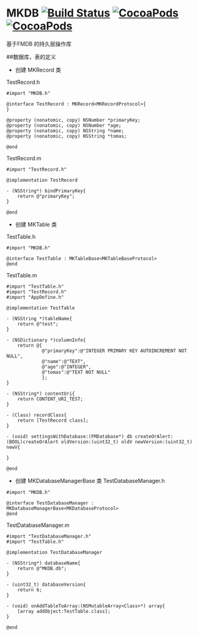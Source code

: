 MKDB [![Build Status](https://travis-ci.org/zhuwh/MKDB.svg?branch=master)](https://travis-ci.org/zhuwh/MKDB) [![CocoaPods](https://img.shields.io/cocoapods/l/MKDB.svg)](https://github.com/zhuwh/MKDB/blob/master/LICENSE) [![CocoaPods](https://img.shields.io/cocoapods/v/MKDB.svg)](https://cocoapods.org/?q=MKDB)
=====

基于FMDB 的持久层操作库

##数据库，表的定义
 * 创建 MKRecord 类

TestRecord.h
```
#import "MKDB.h"

@interface TestRecord : MKRecord<MKRecordProtocol>{
}

@property (nonatomic, copy) NSNumber *primaryKey;
@property (nonatomic, copy) NSNumber *age;
@property (nonatomic, copy) NSString *name;
@property (nonatomic, copy) NSString *tomas;

@end
```
TestRecord.m
```
#import "TestRecord.h"

@implementation TestRecord

- (NSString*) bindPrimaryKey{
    return @"primaryKey";
}

@end
```
 * 创建 MKTable 类

TestTable.h
```
#import "MKDB.h"

@interface TestTable : MKTableBase<MKTableBaseProtocol>
@end
```
TestTable.m
```
#import "TestTable.h"
#import "TestRecord.h"
#import "AppDefine.h"

@implementation TestTable

- (NSString *)tableName{
    return @"test";
}

- (NSDictionary *)columnInfo{
    return @{
             @"primaryKey":@"INTEGER PRIMARY KEY AUTOINCREMENT NOT NULL",
             @"name":@"TEXT",
             @"age":@"INTEGER",
             @"tomas":@"TEXT NOT NULL"
             };
}

- (NSString*) contentUri{
    return CONTENT_URI_TEST;
}

- (Class) recordClass{
    return [TestRecord class];
}

- (void) settingsWithDatabase:(FMDatabase*) db createOrAlert:(BOOL)createOrAlert oldVersion:(uint32_t) oldV newVersion:(uint32_t) newV{
    
}

@end
```
 * 创建 MKDatabaseManagerBase 类
 TestDatabaseManager.h
```
#import "MKDB.h"

@interface TestDatabaseManager : MKDatabaseManagerBase<MKDatabaseProtocol>
@end
```
 TestDatabaseManager.m
```
#import "TestDatabaseManager.h"
#import "TestTable.h"

@implementation TestDatabaseManager

- (NSString*) databaseName{
    return @"MKDB.db";
}

- (uint32_t) databaseVersion{
    return 6;
}

- (void) onAddTableToArray:(NSMutableArray<Class>*) array{
    [array addObject:TestTable.class];
}

@end

```
